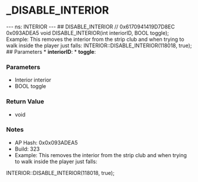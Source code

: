 # _DISABLE_INTERIOR

--- ns: INTERIOR --- ## DISABLE_INTERIOR  // 0x6170941419D7D8EC 0x093ADEA5 void DISABLE_INTERIOR(int interiorID, BOOL toggle);  Example: This removes the interior from the strip club and when trying to walk inside the player just falls: INTERIOR::DISABLE_INTERIOR(118018, true);  ## Parameters * **interiorID**: * **toggle**:

### Parameters
* Interior interior
* BOOL toggle

### Return Value
* void

### Notes
* AP Hash: 0x0x093ADEA5
* Build: 323
* Example: 
This removes the interior from the strip club and when trying to walk inside the player just falls:

INTERIOR::DISABLE_INTERIOR(118018, true);

